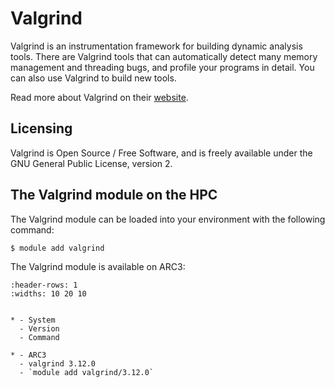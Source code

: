 # Valgrind

Valgrind is an instrumentation framework for building dynamic analysis tools. There are Valgrind tools that can automatically detect many memory management and threading bugs, and profile your programs in detail. You can also use Valgrind to build new tools.



Read more about Valgrind on their [website](https://valgrind.org/).





## Licensing 

Valgrind is Open Source / Free Software, and is freely available under the GNU General Public License, version 2.



## The Valgrind module on the HPC

The Valgrind module can be loaded into your environment with the following command:

```bash
$ module add valgrind
```

The Valgrind module is available on ARC3:

```{list-table}
:header-rows: 1
:widths: 10 20 10


* - System
  - Version
  - Command

* - ARC3
  - valgrind 3.12.0
  - `module add valgrind/3.12.0`

```